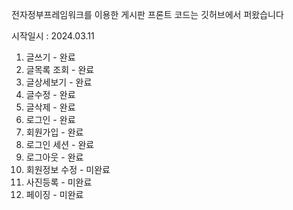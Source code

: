 전자정부프레임워크를 이용한 게시판 
프론트 코드는 깃허브에서 퍼왔습니다

시작일시 : 2024.03.11

1. 글쓰기  - 완료
2. 글목록 조회 - 완료
3. 글상세보기 - 완료
4. 글수정 - 완료
5. 글삭제 - 완료
6. 로그인 - 완료
7. 회원가입 - 완료
8. 로그인 세션 - 완료
9. 로그아웃 - 완료
10. 회원정보 수정 - 미완료
11. 사진등록 - 미완료
12. 페이징 - 미완료
